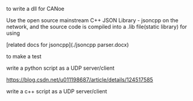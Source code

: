 to write a dll for CANoe

Use the open source mainstream C++ JSON Library - jsoncpp on the network, and the source code is  compiled into a .lib file(static library) for using

[related docs for jsoncpp](./jsoncpp parser.docx)





to make a test

write a python script as a UDP server/client

https://blog.csdn.net/u011198687/article/details/124517585



write a c++ script as a UDP server/client






